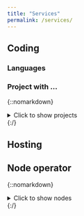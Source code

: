 ```yaml
---
title: "Services"
permalink: /services/
---
```


## Coding
### Languages

### Project with ...

{::nomarkdown}
<details>
  	<summary>Click to show projects</summary>
	<iframe id="projectIFrame" src="https://bartduisters.com" title="Projects with ...">
	</iframe>
</details>
{:/}

## Hosting
## Node operator
{::nomarkdown}
<details>
  	<summary>Click to show nodes</summary>
    1. $WEST node, 3Nu1tgCX228vvydfS9rhwfv6XXQoaaGWW5v
    2. $WAVES node, 3PA1KvFfq9VuJjg45p2ytGgaNjrgnLSgf4r
    3. $LTO node, 3JsZN7TwprVdXr9CbQ9EUvLSBG2YSZgdPGB
    4. $DVP validator, sentvaloper1kfv74tggqukm5w9ezv9xnjf85mmja4qk8m04e5
    5. Waves Ducks CEO, 3PNA86UzdP6sgYnox2EYs23gZM5mK2BwWXu
</details>
{:/}